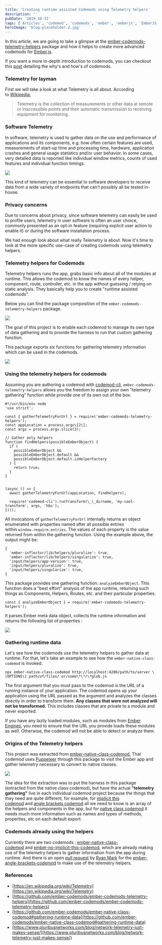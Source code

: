 ```yaml
---
title: 'Creating runtime assisted Codemods using Telemetry helpers'
description: ''
pubDate: '2019-10-31'
tags: ['Articles', 'codemod', 'codemods', 'ember', 'emberjs', 'EmberJS', 'telemetry']
heroImage: 'blog-placeholder-2.jpg'
---
```


In this article, we are going to take a glimpse at the [ember-codemods-telemetry-helpers](https://github.com/ember-codemods/ember-codemods-telemetry-helpers) package and how it helps to create more advanced codemods for [Ember.js](https://emberjs.com/).

If you want a more in-depth introduction to codemods, you can checkout this [post](/2019/03/codemods-the-new-age-saviors-for-js-developers/) detailing the why's and how's of codemods.

### Telemetry for layman

First we will take a look at what Telemetry is all about. According to [Wikipedia](https://en.wikipedia.org/wiki/Telemetry),

> Telemetry is the collection of measurements or other data at remote or inaccessible points and their automatic transmission to receiving equipment for monitoring.

### Software Telemetry

In software, telemetry is used to gather data on the use and performance of applications and its components, e.g. how often certain features are used, measurements of start-up time and processing time, hardware, application crashes and general usage statistics and/or user behavior. In some cases, very detailed data is reported like individual window metrics, counts of used features and individual function timings.

![](/wp-content/uploads/2019/10/Telemetry-Visibility-Analytics.png)

This kind of telemetry can be essential to software developers to receive data from a wide variety of endpoints that can't possibly all be tested in-house.

### Privacy concerns

Due to concerns about privacy, since software telemetry can easily be used to profile users, telemetry in user software is often an user choice, commonly presented as an opt-in feature (requiring explicit user action to enable it) or during the software installation process.

We had enough look about what really Telemetry is about. Now it's time to look at the more specific use-case of creating codemods using telemetry helpers.

### Telemetry helpers for Codemods

Telemetry helpers runs the app, grabs basic info about all of the modules at runtime. This allows the codemod to know the names of every helper, component, route, controller, etc. in the app without guessing / relying on static analysis. They basically help you to create "runtime assisted codemods".

Below you can find the package composition of the `ember-codemods-telemetry-helpers` package.

![](/wp-content/uploads/2019/10/telemetry-package.png)

The goal of this project is to enable each codemod to manage its own type of data gathering and to provide the harness to run that custom gathering function.

This package exports six functions for gathering telemetry information which can be used in the codemods.

![](/wp-content/uploads/2019/10/ember-codemods-telemetry-helpers-module-exports.png)

### Using the telemetry helpers for codemods

Assuming you are authoring a codemod with [codemod-cli](https://github.com/rwjblue/codemod-cli), `ember-codemods-telemetry-helpers` allows you the freedom to assign your own "telemetry gathering" function while provide one of its own out of the box.

```
#!/usr/bin/env node
'use strict';

const { gatherTelemetryForUrl } = require('ember-codemods-telemetry-helpers');
const appLocation = process.argv\[2\];
const args = process.argv.slice(3);

// Gather only helpers
function findHelpers(possibleEmberObject) {
  if (
    possibleEmberObject &&
    possibleEmberObject.default &&
    possibleEmberObject.default.isHelperFactory
  ) {
    return true;
  }
}


(async () => {
  await gatherTelemetryForUrl(appLocation, findHelpers);

  require('codemod-cli').runTransform(\_\_dirname, 'my-cool-transform', args, 'hbs');
})();
```

All invocations of `gatherTelemetryForUrl` internally returns an object enumerated with properties named after all possible entries within `window.require.entries`. The values of each property is the value returned from within the gathering function. Using the example above, the output might be:

```
{
  'ember-inflector/lib/helpers/pluralize': true,
  'ember-inflector/lib/helpers/singularize': true,
  'input/helpers/app-version': true,
  'input/helpers/pluralize': true,
  'input/helpers/singularize': true,
}
```

This package provides one gathering function: `analyzeEmberObject`. This function does a "best effort" analysis of the app runtime, returning such things as Components, Helpers, Routes, etc. and their particular properties.

```
const { analyzeEmberObject } = require('ember-codemods-telemetry-helpers');
```

It parses Ember meta data object, collects the runtime information and returns the following list of properties :

![](/wp-content/uploads/2019/10/analyzeEmberObject.png)

### Gathering runtime data

Let's see how the codemods use the telemetry helpers to gather data at runtime. For that, let's take an example to see how the `ember-native-class-codemod` is invoked.

```
npx ember-native-class-codemod http://localhost:4200/path/to/server \[OPTIONS\] path/of/files/ or/some\*\*/\*glob.js
```

The first argument that you must pass to the codemod is the URL of a running instance of your application. The codemod opens up your application using the URL passed as the argument and analyzes the classes directly in order to transform them. **Any classes that were not analyzed will not be transformed.** This includes classes that are private to a module and never exported.

If you have any lazily loaded modules, such as modules from [Ember Engines](http://ember-engines.com/), you need to ensure that the URL you provide loads these modules as well. Otherwise, the codemod will not be able to detect or analyze them.

### Origins of the Telemetry helpers

This project was extracted from [ember-native-class-codemod.](https://github.com/ember-codemods/ember-native-class-codemod) That codemod uses [Puppeteer](https://github.com/GoogleChrome/puppeteer) through this package to visit the Ember app and gather telemetry necessary to convert to native classes.

![](/wp-content/uploads/2019/10/telemetry-arch.png)

The idea for the extraction was to put the harness in this package (extracted from the native class codemod), but have the actual **"telemetry gathering"** live in each individual codemod project because the things that they need are quite different, for example, for [implicit this codemod](https://github.com/ember-codemods/ember-no-implicit-this-codemod) and [angle brackets codemod](https://github.com/ember-codemods/ember-angle-brackets-codemod) all we need to know is an array of the helpers and components in the app, but for [native class codemod](https://github.com/ember-codemods/ember-native-class-codemod) it needs much more information such as names and types of methods, properties, etc on each default export.

### Codemods already using the helpers

Currently there are two codemods : [ember-native-class-codemod](https://github.com/ember-codemods/ember-native-class-codemod) and [ember-no-implicit-this-codemod](https://github.com/ember-codemods/ember-no-implicit-this-codemod), which are already making use of the telemetry helpers to gather information from the app during runtime. And there is an open [pull request](https://github.com/ember-codemods/ember-angle-brackets-codemod/pull/154) by [Ryan Mark](https://github.com/tylerturdenpants) for the [ember-angle-brackets-codemod](https://github.com/ember-codemods/ember-angle-brackets-codemod) to make use of the telemetry helpers.

### References

*   [https://en.wikipedia.org/wiki/Telemetry](https://en.wikipedia.org/wiki/Telemetry)
*   [https://github.com/ember-codemods/ember-codemods-telemetry-helpers](https://github.com/ember-codemods/ember-codemods-telemetry-helpers)
*   [https://github.com/ember-codemods/ember-native-class-codemod#gathering-runtime-data](https://github.com/ember-codemods/ember-native-class-codemod#gathering-runtime-data)
*   [https://www.pluribusnetworks.com/blog/network-telemetry-just-makes-sense/](https://www.pluribusnetworks.com/blog/network-telemetry-just-makes-sense/)
